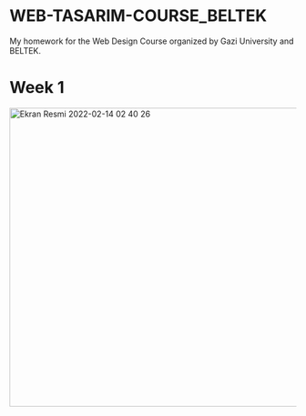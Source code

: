 # WEB-TASARIM-COURSE_BELTEK
My homework for the Web Design Course organized by Gazi University and BELTEK.

# Week 1
<img width="525" alt="Ekran Resmi 2022-02-14 02 40 26" src="https://user-images.githubusercontent.com/88403704/153780568-4b8eb4ec-9491-4ec9-9ba1-aef2cd076af4.png">
